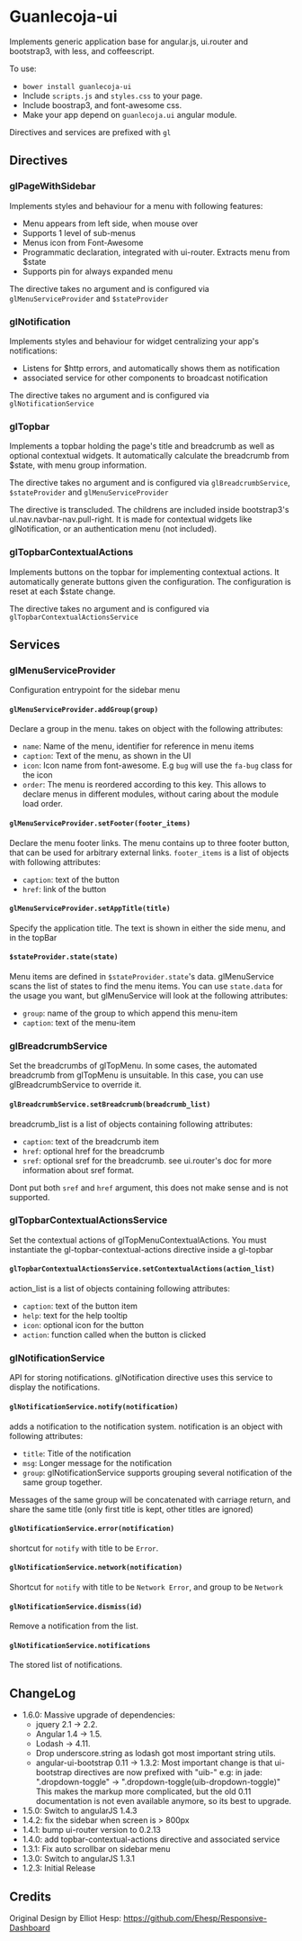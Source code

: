 # Guanlecoja-ui

Implements generic application base for angular.js, ui.router and bootstrap3, with less, and coffeescript.

To use:

* `bower install guanlecoja-ui`
* Include `scripts.js` and `styles.css` to your page.
* Include boostrap3, and font-awesome css.
* Make your app depend on `guanlecoja.ui` angular module.

Directives and services are prefixed with `gl`

## Directives

### glPageWithSidebar

Implements styles and behaviour for a menu with following features:

* Menu appears from left side, when mouse over
* Supports 1 level of sub-menus
* Menus icon from Font-Awesome
* Programmatic declaration, integrated with ui-router. Extracts menu from $state
* Supports pin for always expanded menu


The directive takes no argument and is configured via `glMenuServiceProvider` and `$stateProvider`

### glNotification

Implements styles and behaviour for widget centralizing your app's notifications:

* Listens for $http errors, and automatically shows them as notification
* associated service for other components to broadcast notification

The directive takes no argument and is configured via `glNotificationService`

### glTopbar

Implements a topbar holding the page's title and breadcrumb as well as optional contextual widgets.
It automatically calculate the breadcrumb from $state, with menu group information.

The directive takes no argument and is configured via `glBreadcrumbService`, `$stateProvider` and `glMenuServiceProvider`

The directive is transcluded. The childrens are included inside bootstrap3's ul.nav.navbar-nav.pull-right. It is made for contextual widgets like glNotification, or an authentication menu (not included).

### glTopbarContextualActions

Implements buttons on the topbar for implementing contextual actions.
It automatically generate buttons given the configuration. The configuration is reset at each $state change.

The directive takes no argument and is configured via `glTopbarContextualActionsService`

## Services
### glMenuServiceProvider

Configuration entrypoint for the sidebar menu

#### `glMenuServiceProvider.addGroup(group)`

Declare a group in the menu. takes on object with the following attributes:

* `name`: Name of the menu, identifier for reference in menu items
* `caption`: Text of the menu, as shown in the UI
* `icon`: Icon name from font-awesome. E.g `bug` will use the `fa-bug` class for the icon
* `order`: The menu is reordered according to this key. This allows to declare menus in different modules, without caring about the module load order.

#### `glMenuServiceProvider.setFooter(footer_items)`

Declare the menu footer links. The menu contains up to three footer button, that can be used for arbitrary external links. `footer_items` is a list of objects with following attributes:

* `caption`: text of the button
* `href`: link of the button

#### `glMenuServiceProvider.setAppTitle(title)`

Specify the application title. The text is shown in either the side menu, and in the topBar

#### `$stateProvider.state(state)`

Menu items are defined in `$stateProvider.state`'s data. glMenuService scans the list of states to find the menu items. You can use `state.data` for the usage you want, but glMenuService will look at the following attributes:

* `group`: name of the group to which append this menu-item
* `caption`: text of the menu-item

### glBreadcrumbService

Set the breadcrumbs of glTopMenu. In some cases, the automated breadcrumb from glTopMenu is unsuitable. In this case, you can use glBreadcrumbService to override it.

#### `glBreadcrumbService.setBreadcrumb(breadcrumb_list)`

breadcrumb_list is a list of objects containing following attributes:

* `caption`: text of the breadcrumb item
* `href`: optional href for the breadcrumb
* `sref`: optional sref for the breadcrumb. see ui.router's doc for more information about sref format.

Dont put both `sref` and `href` argument, this does not make sense and is not supported.

### glTopbarContextualActionsService

Set the contextual actions of glTopMenuContextualActions. You must instantiate the gl-topbar-contextual-actions directive inside a gl-topbar

#### `glTopbarContextualActionsService.setContextualActions(action_list)`

action_list is a list of objects containing following attributes:

* `caption`: text of the button item
* `help`: text for the help tooltip
* `icon`: optional icon for the button
* `action`: function called when the button is clicked

### glNotificationService

API for storing notifications. glNotification directive uses this service to display the notifications.

#### `glNotificationService.notify(notification)`

adds a notification to the notification system. notification is an object with following attributes:

* `title`: Title of the notification
* `msg`: Longer message for the notification
* `group`: glNotificationService supports grouping several notification of the same group together.

Messages of the same group will be concatenated with carriage return, and share the same title (only first title is kept, other titles are ignored)

#### `glNotificationService.error(notification)`

shortcut for `notify` with title to be `Error`.

#### `glNotificationService.network(notification)`

Shortcut for `notify` with title to be `Network Error`, and group to be `Network`

#### `glNotificationService.dismiss(id)`

Remove a notification from the list.

#### `glNotificationService.notifications`

The stored list of notifications.

## ChangeLog


* 1.6.0: Massive upgrade of dependencies:
    - jquery 2.1 -> 2.2.
    - Angular 1.4 -> 1.5.
    - Lodash -> 4.11.
    - Drop underscore.string as lodash got most important string utils.
    - angular-ui-bootstrap 0.11 -> 1.3.2:
        Most important change is that ui-bootstrap directives are now prefixed with "uib-" e.g: in jade: ".dropdown-toggle" -> ".dropdown-toggle(uib-dropdown-toggle)"
        This makes the markup more complicated, but the old 0.11 documentation is not even available anymore, so its best to upgrade.
* 1.5.0: Switch to angularJS 1.4.3
* 1.4.2: fix the sidebar when screen is > 800px
* 1.4.1: bump ui-router version to 0.2.13
* 1.4.0: add topbar-contextual-actions directive and associated service
* 1.3.1: Fix auto scrollbar on sidebar menu
* 1.3.0: Switch to angularJS 1.3.1
* 1.2.3: Initial Release

## Credits


Original Design by Elliot Hesp:
https://github.com/Ehesp/Responsive-Dashboard
